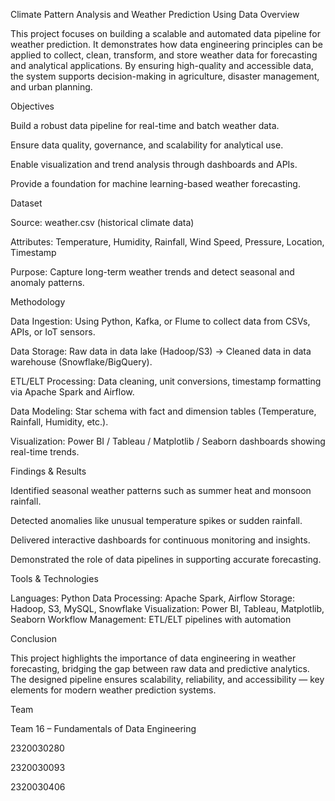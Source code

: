  Climate Pattern Analysis and Weather Prediction Using Data
 Overview

This project focuses on building a scalable and automated data pipeline for weather prediction. It demonstrates how data engineering principles can be applied to collect, clean, transform, and store weather data for forecasting and analytical applications. By ensuring high-quality and accessible data, the system supports decision-making in agriculture, disaster management, and urban planning.

 Objectives

Build a robust data pipeline for real-time and batch weather data.

Ensure data quality, governance, and scalability for analytical use.

Enable visualization and trend analysis through dashboards and APIs.

Provide a foundation for machine learning-based weather forecasting.

 Dataset

Source: weather.csv (historical climate data)

Attributes: Temperature, Humidity, Rainfall, Wind Speed, Pressure, Location, Timestamp

Purpose: Capture long-term weather trends and detect seasonal and anomaly patterns.

 Methodology

Data Ingestion: Using Python, Kafka, or Flume to collect data from CSVs, APIs, or IoT sensors.

Data Storage: Raw data in data lake (Hadoop/S3) → Cleaned data in data warehouse (Snowflake/BigQuery).

ETL/ELT Processing: Data cleaning, unit conversions, timestamp formatting via Apache Spark and Airflow.

Data Modeling: Star schema with fact and dimension tables (Temperature, Rainfall, Humidity, etc.).

Visualization: Power BI / Tableau / Matplotlib / Seaborn dashboards showing real-time trends.

 Findings & Results

Identified seasonal weather patterns such as summer heat and monsoon rainfall.

Detected anomalies like unusual temperature spikes or sudden rainfall.

Delivered interactive dashboards for continuous monitoring and insights.

Demonstrated the role of data pipelines in supporting accurate forecasting.

 Tools & Technologies

Languages: Python
Data Processing: Apache Spark, Airflow
Storage: Hadoop, S3, MySQL, Snowflake
Visualization: Power BI, Tableau, Matplotlib, Seaborn
Workflow Management: ETL/ELT pipelines with automation

 Conclusion

This project highlights the importance of data engineering in weather forecasting, bridging the gap between raw data and predictive analytics. The designed pipeline ensures scalability, reliability, and accessibility — key elements for modern weather prediction systems.

 Team

Team 16 – Fundamentals of Data Engineering

2320030280

2320030093

2320030406
